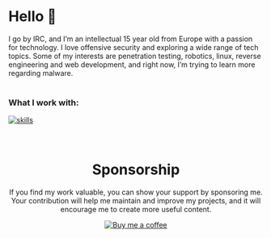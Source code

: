 # Hello 👋
I go by IRC, and I’m an intellectual 15 year old from Europe with a passion for technology. I love offensive security and exploring a wide range of tech topics. Some of my interests are penetration testing, robotics, linux, reverse engineering and web development, and right now, I’m trying to learn more regarding malware.
<br>
<br>
### What I work with:
[![skills](https://skillicons.dev/icons?i=html,css,js,tailwindcss,py,flask,cs,linux,raspberrypi,arch,debian,bash,obsidian,cloudflare)](https://skillicons.dev)
<br><br><br>

<p align="center">
<h1 align="center">Sponsorship</h1>

<p align="center">If you find my work valuable, you can show your support by sponsoring me. 
  Your contribution will help me maintain and improve my projects, and it will encourage me to create more useful content.</p>

<p align="center">
  <a href="https://buymeacoffee.com/irc.glory"><img src="https://img.shields.io/badge/-Buy%20me%20a%20coffee-orange?style=for-the-badge&logo=buy-me-a-coffee&logoColor=white" alt="Buy me a coffee"></a>
</p>
<!--
**irc-glory/irc-glory** is a ✨ _special_ ✨ repository because its `README.md` (this file) appears on your GitHub profile.

Here are some ideas to get you started:

- 🔭 I’m currently working on ...
- 🌱 I’m currently learning ...
- 👯 I’m looking to collaborate on ...
- 🤔 I’m looking for help with ...
- 💬 Ask me about ...
- 📫 How to reach me: ...
- 😄 Pronouns: ...
- ⚡ Fun fact: ...
-->
